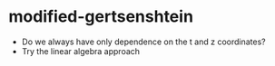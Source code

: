 # modified-gertsenshtein

- Do we always have only dependence on the t and z coordinates?
- Try the linear algebra approach
